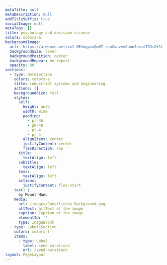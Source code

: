 ```yaml
---
metaTitle: null
metaDescription: null
addTitleSuffix: true
socialImage: null
metaTags: []
title: psychology and decision science
colors: colors-a
backgroundImage:
  url: 'https://arweave.net/vx1-NEnbgpvxQw6T_reuCwazemGuno7esrdT3JsOY18'
  backgroundSize: cover
  backgroundPosition: center
  backgroundRepeat: no-repeat
  opacity: 80
sections:
  - type: HeroSection
    colors: colors-a
    title: industrial systems and engineering
    actions: []
    backgroundSize: full
    styles:
      self:
        height: auto
        width: wide
        padding:
          - pt-36
          - pb-48
          - pl-4
          - pr-4
        alignItems: center
        justifyContent: center
        flexDirection: row
      title:
        textAlign: left
      subtitle:
        textAlign: left
      text:
        textAlign: left
      actions:
        justifyContent: flex-start
    text: |
      by Mount Manu
    media:
      url: /images/Consilience Background.png
      altText: altText of the image
      caption: Caption of the image
      elementId: ''
      type: ImageBlock
  - type: LabelsSection
    colors: colors-f
    items:
      - type: Label
        label: seed curations
        url: /seed-curations
layout: PageLayout
---
```

